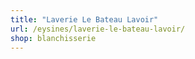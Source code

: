 ```yaml
---
title: "Laverie Le Bateau Lavoir"
url: /eysines/laverie-le-bateau-lavoir/
shop: blanchisserie
---
```

